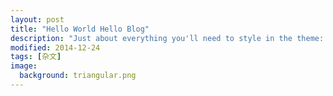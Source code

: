 ```yaml
---
layout: post
title: "Hello World Hello Blog"
description: "Just about everything you'll need to style in the theme: headings, paragraphs, blockquotes, tables, code blocks, and more."
modified: 2014-12-24
tags: [杂文]
image:
  background: triangular.png
---
```



